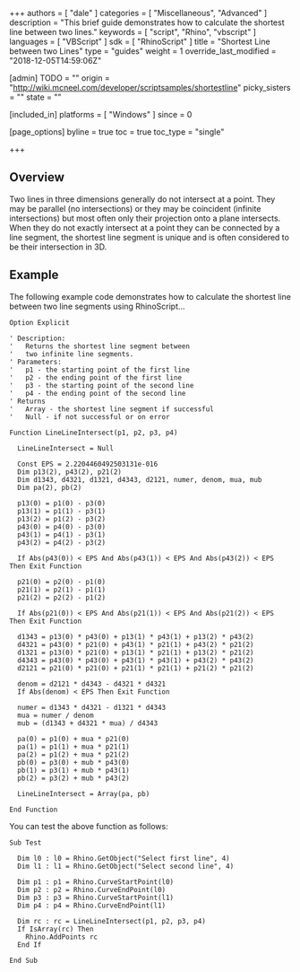 +++
authors = [ "dale" ]
categories = [ "Miscellaneous", "Advanced" ]
description = "This brief guide demonstrates how to calculate the shortest line between two lines."
keywords = [ "script", "Rhino", "vbscript" ]
languages = [ "VBScript" ]
sdk = [ "RhinoScript" ]
title = "Shortest Line between two Lines"
type = "guides"
weight = 1
override_last_modified = "2018-12-05T14:59:06Z"

[admin]
TODO = ""
origin = "http://wiki.mcneel.com/developer/scriptsamples/shortestline"
picky_sisters = ""
state = ""

[included_in]
platforms = [ "Windows" ]
since = 0

[page_options]
byline = true
toc = true
toc_type = "single"

+++

 
## Overview

Two lines in three dimensions generally do not intersect at a point.  They may be parallel (no intersections) or they may be coincident (infinite intersections) but most often only their projection onto a plane intersects.  When they do not exactly intersect at a point they can be connected by a line segment, the shortest line segment is unique and is often considered to be their intersection in 3D.

## Example

The following example code demonstrates how to calculate the shortest line between two line segments using RhinoScript...

```vbnet
Option Explicit

' Description:
'   Returns the shortest line segment between
'   two infinite line segments.
' Parameters:
'   p1 - the starting point of the first line
'   p2 - the ending point of the first line
'   p3 - the starting point of the second line
'   p4 - the ending point of the second line
' Returns
'   Array - the shortest line segment if successful
'   Null - if not successful or on error

Function LineLineIntersect(p1, p2, p3, p4)

  LineLineIntersect = Null

  Const EPS = 2.2204460492503131e-016  
  Dim p13(2), p43(2), p21(2)
  Dim d1343, d4321, d1321, d4343, d2121, numer, denom, mua, mub
  Dim pa(2), pb(2)

  p13(0) = p1(0) - p3(0)
  p13(1) = p1(1) - p3(1)
  p13(2) = p1(2) - p3(2)
  p43(0) = p4(0) - p3(0)
  p43(1) = p4(1) - p3(1)
  p43(2) = p4(2) - p3(2)

  If Abs(p43(0)) < EPS And Abs(p43(1)) < EPS And Abs(p43(2)) < EPS Then Exit Function

  p21(0) = p2(0) - p1(0)
  p21(1) = p2(1) - p1(1)
  p21(2) = p2(2) - p1(2)

  If Abs(p21(0)) < EPS And Abs(p21(1)) < EPS And Abs(p21(2)) < EPS Then Exit Function

  d1343 = p13(0) * p43(0) + p13(1) * p43(1) + p13(2) * p43(2)
  d4321 = p43(0) * p21(0) + p43(1) * p21(1) + p43(2) * p21(2)
  d1321 = p13(0) * p21(0) + p13(1) * p21(1) + p13(2) * p21(2)
  d4343 = p43(0) * p43(0) + p43(1) * p43(1) + p43(2) * p43(2)
  d2121 = p21(0) * p21(0) + p21(1) * p21(1) + p21(2) * p21(2)

  denom = d2121 * d4343 - d4321 * d4321
  If Abs(denom) < EPS Then Exit Function

  numer = d1343 * d4321 - d1321 * d4343
  mua = numer / denom
  mub = (d1343 + d4321 * mua) / d4343

  pa(0) = p1(0) + mua * p21(0)
  pa(1) = p1(1) + mua * p21(1)
  pa(2) = p1(2) + mua * p21(2)
  pb(0) = p3(0) + mub * p43(0)
  pb(1) = p3(1) + mub * p43(1)
  pb(2) = p3(2) + mub * p43(2)

  LineLineIntersect = Array(pa, pb)

End Function
```

You can test the above function as follows:

```vbnet
Sub Test

  Dim l0 : l0 = Rhino.GetObject("Select first line", 4)
  Dim l1 : l1 = Rhino.GetObject("Select second line", 4)

  Dim p1 : p1 = Rhino.CurveStartPoint(l0)
  Dim p2 : p2 = Rhino.CurveEndPoint(l0)
  Dim p3 : p3 = Rhino.CurveStartPoint(l1)
  Dim p4 : p4 = Rhino.CurveEndPoint(l1)

  Dim rc : rc = LineLineIntersect(p1, p2, p3, p4)
  If IsArray(rc) Then
    Rhino.AddPoints rc
  End If

End Sub
```
